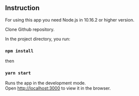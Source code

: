 
## Instruction

For using this app you need Node.js in 10.16.2 or higher version.

Clone Github repository. 

In the project directory, you run:

### `npm install`

then

### `yarn start`

Runs the app in the development mode.<br>
Open [http://localhost:3000](http://localhost:3000) to view it in the browser.